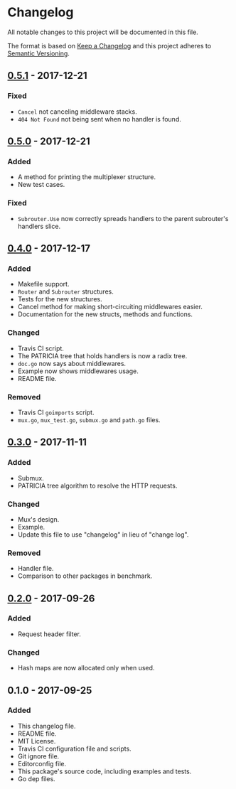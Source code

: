 # Changelog
All notable changes to this project will be documented in this file.

The format is based on [Keep a Changelog](http://keepachangelog.com/en/1.0.0/)
and this project adheres to [Semantic Versioning](http://semver.org/spec/v2.0.0.html).

## [0.5.1] - 2017-12-21
### Fixed
- `Cancel` not canceling middleware stacks.
- `404 Not Found` not being sent when no handler is found.

## [0.5.0] - 2017-12-21
### Added
- A method for printing the multiplexer structure.
- New test cases.

### Fixed
- `Subrouter.Use` now correctly spreads handlers to the parent subrouter's handlers slice.

## [0.4.0] - 2017-12-17
### Added
- Makefile support.
- `Router` and `Subrouter` structures.
- Tests for the new structures.
- Cancel method for making short-circuiting middlewares easier.
- Documentation for the new structs, methods and functions.

### Changed
- Travis CI script.
- The PATRICIA tree that holds handlers is now a radix tree.
- `doc.go` now says about middlewares.
- Example now shows middlewares usage.
- README file.

### Removed
- Travis CI `goimports` script.
- `mux.go`, `mux_test.go`, `submux.go` and `path.go` files.

## [0.3.0] - 2017-11-11
### Added
- Submux.
- PATRICIA tree algorithm to resolve the HTTP requests.

### Changed
- Mux's design.
- Example.
- Update this file to use "changelog" in lieu of "change log".

### Removed
- Handler file.
- Comparison to other packages in benchmark.

## [0.2.0] - 2017-09-26
### Added
- Request header filter.

### Changed
- Hash maps are now allocated only when used.

## 0.1.0 - 2017-09-25
### Added
- This changelog file.
- README file.
- MIT License.
- Travis CI configuration file and scripts.
- Git ignore file.
- Editorconfig file.
- This package's source code, including examples and tests.
- Go dep files.

[0.5.1]: https://github.com/gbrlsnchs/httpmux/compare/v0.5.0...v0.5.1
[0.5.0]: https://github.com/gbrlsnchs/httpmux/compare/v0.4.0...v0.5.0
[0.4.0]: https://github.com/gbrlsnchs/httpmux/compare/v0.3.0...v0.4.0
[0.3.0]: https://github.com/gbrlsnchs/httpmux/compare/v0.2.0...v0.3.0
[0.2.0]: https://github.com/gbrlsnchs/httpmux/compare/v0.1.0...v0.2.0
